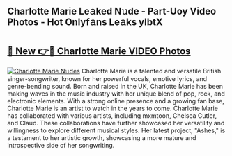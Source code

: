 ## Charlotte Marie Le𝚊ked N𝚞de - Part-Uoy Video Photos - Hot Onlyf𝚊ns Le𝚊ks yIbtX

# <h2><a href="http://ac52482.deff.icu/?id=Charlotte+Marie">🔗 New 👉🔴 Charlotte Marie VIDEO Photos</a></h2>

[![Charlotte Marie N𝚞des](https://i.imgur.com/rIISA9y.gif)](http://ac52482.deff.icu/?id=Charlotte+Marie)
Charlotte Marie is a talented and versatile British singer-songwriter, known for her powerful vocals, emotive lyrics, and genre-bending sound. Born and raised in the UK, Charlotte Marie has been making waves in the music industry with her unique blend of pop, rock, and electronic elements. With a strong online presence and a growing fan base, Charlotte Marie is an artist to watch in the years to come. Charlotte Marie has collaborated with various artists, including mxmtoon, Chelsea Cutler, and Claud. These collaborations have further showcased her versatility and willingness to explore different musical styles. Her latest project, "Ashes," is a testament to her artistic growth, showcasing a more mature and introspective side of her songwriting.
